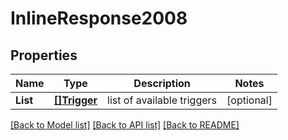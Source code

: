 # InlineResponse2008

## Properties

Name | Type | Description | Notes
------------ | ------------- | ------------- | -------------
**List** | [**[]Trigger**](Trigger.md) | list of available triggers | [optional] 

[[Back to Model list]](../README.md#documentation-for-models) [[Back to API list]](../README.md#documentation-for-api-endpoints) [[Back to README]](../README.md)


